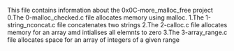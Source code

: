 This file contains information about the 0x0C-more_malloc_free project
0.The 0-malloc_checked.c file allocates memory using malloc.
1.The 1-string_nconcat.c file concatenates two strings
2.The 2-calloc.c file allocates memory for an array amd intialises all elemnts to zero
3.The 3-array_range.c file allocates space for an array of integers of a given range
